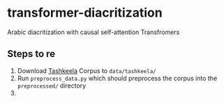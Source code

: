 # transformer-diacritization
Arabic diacritization with causal self-attention Transfromers

## Steps to re
1. Download [Tashkeela](https://www.kaggle.com/linuxscout/tashkeela/data#) Corpus to `data/tashkeela/`
2. Run `preprocess_data.py` which should preprocess the corpus into the `preprocessed/` directory
3. 
